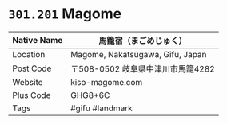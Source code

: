 # `301.201` Magome

| Native Name | 馬籠宿（まごめじゅく）            |
|-------------|-----------------------------------|
| Location    | Magome, Nakatsugawa, Gifu, Japan  |
| Post Code   | 〒508-0502 岐阜県中津川市馬籠4282 |
| Website     | kiso-magome.com                   |
| Plus Code   | GHG8+6C                           |
| Tags        | #gifu #landmark                   |
